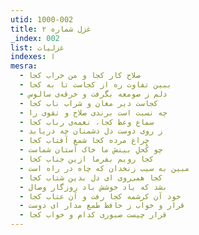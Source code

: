 ```yaml
---
utid: 1000-002
title: غزل شماره ۲
_index: 002
list: غزلیات
indexes: ا
mesra:
  - صلاح کار کجا و من خراب کجا
  - ببین تفاوت ره از کجاست تا به کجا
  - دلم ز صومعه بگرفت و خرقه‌ی سالوس
  - کجاست دیر مغان و شراب ناب کجا
  - چه نسبت است برندی صلاح و تقوی را
  - سماع وعظ کجا، نغمه‌ی رباب کجا
  - ز روی دوست دل دشمنان چه دریابد
  - چراغ مرده کجا شمع آفتاب کجا
  - چو کُحلِ بینش ما خاک آستان شماست
  - کجا رویم بفرما ازین جناب کجا
  - مبین به سیب زنخدان که چاه در راه است
  - کجا همی‌روی ای دل بدین شتاب کجا
  - بشد که یاد خوشش باد روزگار وصال
  - خود آن کرشمه کجا رفت و آن عتاب کجا
  - قرار و خواب ز حافظ طمع مدار‌ ای دوست
  - قرار چیست صبوری کدام و خواب کجا
---
```

